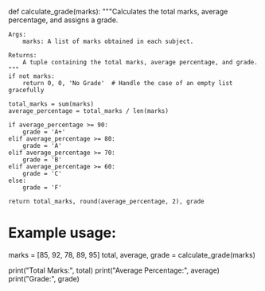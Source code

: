 def calculate_grade(marks):
    """Calculates the total marks, average percentage, and assigns a grade.

    Args:
        marks: A list of marks obtained in each subject.

    Returns:
        A tuple containing the total marks, average percentage, and grade.
    """
    if not marks:
        return 0, 0, 'No Grade'  # Handle the case of an empty list gracefully

    total_marks = sum(marks)
    average_percentage = total_marks / len(marks)

    if average_percentage >= 90:
        grade = 'A+'
    elif average_percentage >= 80:
        grade = 'A'
    elif average_percentage >= 70:
        grade = 'B'
    elif average_percentage >= 60:
        grade = 'C'
    else:
        grade = 'F'

    return total_marks, round(average_percentage, 2), grade

# Example usage:
marks = [85, 92, 78, 89, 95]
total, average, grade = calculate_grade(marks)

print("Total Marks:", total)
print("Average Percentage:", average)
print("Grade:", grade)
